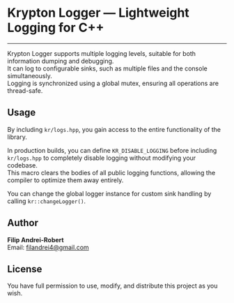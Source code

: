 # **Krypton Logger — Lightweight Logging for C++**
---

Krypton Logger supports multiple logging levels, suitable for both information dumping and debugging.  
It can log to configurable sinks, such as multiple files and the console simultaneously.  
Logging is synchronized using a global mutex, ensuring all operations are thread-safe.

## Usage

By including `kr/logs.hpp`, you gain access to the entire functionality of the library.

In production builds, you can define `KR_DISABLE_LOGGING` before including `kr/logs.hpp` to completely disable logging without modifying your codebase.  
This macro clears the bodies of all public logging functions, allowing the compiler to optimize them away entirely.

You can change the global logger instance for custom sink handling by calling `kr::changeLogger()`.

## Author
**Filip Andrei-Robert**  
Email: [filandrei4@gmail.com](mailto:filandrei4@gmail.com)

## License
You have full permission to use, modify, and distribute this project as you wish.
